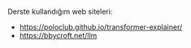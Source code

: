 Derste kullandığım web siteleri:
* https://poloclub.github.io/transformer-explainer/
* https://bbycroft.net/llm

